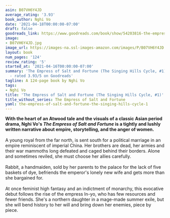 ```yaml
---
asin: B07VH6Y4JD
average_rating: '3.93'
book_author: Nghi Vo
date: '2021-04-18T00:00:00-07:00'
draft: false
goodreads_link: https://www.goodreads.com/book/show/54203816-the-empress-of-salt-and-fortune
image:
- B07VH6Y4JD.jpg
image_url: https://images-na.ssl-images-amazon.com/images/P/B07VH6Y4JD.01._SCLZZZZZZZ.jpg
layout: book
num_pages: '124'
review_rating: '5'
started_at: '2021-04-16T00:00:00-07:00'
summary: 'The Empress of Salt and Fortune (The Singing Hills Cycle, #1) by Nghi Vo
  - rated 3.93/5 on Goodreads'
tagline: A 124-page book by Nghi Vo
tags:
- Nghi Vo
title: 'The Empress of Salt and Fortune (The Singing Hills Cycle, #1)'
title_without_series: The Empress of Salt and Fortune
yaml: the-empress-of-salt-and-fortune-the-singing-hills-cycle-1
---
```


<b>With the heart of an Atwood tale and the visuals of a classic Asian period drama, Nghi Vo's <em>The Empress of Salt and Fortune</em> is a tightly and lushly written narrative about empire, storytelling, and the anger of women.</b><br /><br />A young royal from the far north, is sent south for a political marriage in an empire reminiscent of imperial China. Her brothers are dead, her armies and their war mammoths long defeated and caged behind their borders. Alone and sometimes reviled, she must choose her allies carefully.<br /><br />Rabbit, a handmaiden, sold by her parents to the palace for the lack of five baskets of dye, befriends the emperor's lonely new wife and gets more than she bargained for.<br /><br />At once feminist high fantasy and an indictment of monarchy, this evocative debut follows the rise of the empress In-yo, who has few resources and fewer friends. She's a northern daughter in a mage-made summer exile, but she will bend history to her will and bring down her enemies, piece by piece.